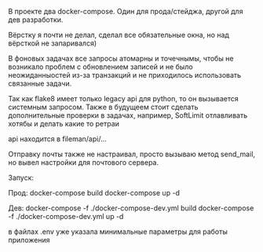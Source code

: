 В проекте два docker-compose. Один для прода/стейджа, другой для дев разработки.

Вёрстку я почти не делал, сделал все обязательные окна, но над вёрсткой не запаривался)

В фоновых задачах все запросы атомарны и точечнымы, чтобы не возникало проблем с 
обновлением записей и не было неожиданныостей из-за транзакций и не приходилось использовать связанные задачи.

Так как flake8 имеет только legacy api для python, то он вызывается системным запросом.
Также в будущеем стоит сделать дополнительные проверки в задачах, например, SoftLimit отлавливать хотябы
и делать какие то ретраи

api находится в fileman/api/...

Отправку почты также не настраивал, просто вызываю метод send_mail, но вывел настройки для почтового сервера.

Запуск:

Прод:
docker-compose build
docker-compose up -d

Дев:
docker-compose -f ./docker-compose-dev.yml build
docker-compose -f ./docker-compose-dev.yml up -d

в файлах .env уже указала минимальные параметры для работы приложения
